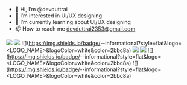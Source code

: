 - 👋 Hi, I’m @devduttrai
- 👀 I’m interested in UI/UX designing
- 🌱 I’m currently learning about UI/UX designing
- 📫 How to reach me devduttrai2353@gmail.com


![](https://img.shields.io/badge/<UI/UX>-<Figma>-informational?style=flat&logo=<LOGO_NAME>&logoColor=white&color=2bbc8a)
![](https://img.shields.io/badge/<Sketching>-<Concepts>-informational?style=flat&logo=<LOGO_NAME>&logoColor=white&color=2bbc8a)
![](https://img.shields.io/badge/<Sketching>-<Adobe Illustrator>-informational?style=flat&logo=<LOGO_NAME>&logoColor=white&color=2bbc8a)
![](https://img.shields.io/badge/<Code>-<Java>-informational?style=flat&logo=<LOGO_NAME>&logoColor=white&color=2bbc8a)
![](https://img.shields.io/badge/<Editor>-<IntelliJ>-informational?style=flat&logo=<LOGO_NAME>&logoColor=white&color=2bbc8a)
![](https://img.shields.io/badge/<App Development>-<Flutter>-informational?style=flat&logo=<LOGO_NAME>&logoColor=white&color=2bbc8a)
![](https://img.shields.io/badge/<Editor>-<Android Studio>-informational?style=flat&logo=<LOGO_NAME>&logoColor=white&color=2bbc8a)

